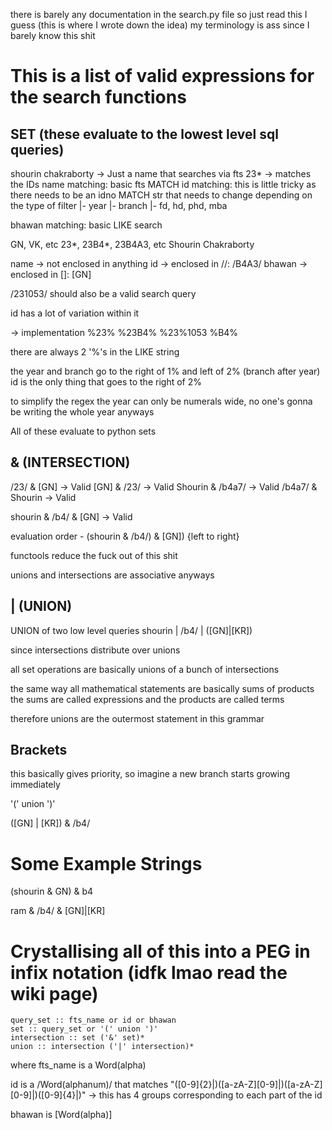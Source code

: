 there is barely any documentation in the search.py file so just read this I guess
(this is where I wrote down the idea)
my terminology is ass since I barely know this shit

# This is a list of valid expressions for the search functions

## SET (these evaluate to the lowest level sql queries)

shourin chakraborty -> Just a name that searches via fts
23* -> matches the IDs
name matching: basic fts MATCH
id matching: this is little tricky as there needs to be an idno MATCH str that needs to change depending on the type of filter
|- year
|- branch
|- fd, hd, phd, mba

bhawan matching: basic LIKE search

GN, VK, etc
23*, 23B4*, 23B4A3, etc
Shourin Chakraborty

name -> not enclosed in anything
id -> enclosed in //: /B4A3/
bhawan -> enclosed in []: [GN]

/231053/ should also be a valid search query

id has a lot of variation within it

-> implementation
%23%
%23B4%
%23%1053
%B4%

there are always 2 '%'s in the LIKE string

the year and branch go to the right of 1% and left of 2% (branch after year)
id is the only thing that goes to the right of 2%

to simplify the regex the year can only be numerals wide,
no one's gonna be writing the whole year anyways

All of these evaluate to python sets

## & (INTERSECTION)

/23/ & [GN] -> Valid
[GN] & /23/ -> Valid
Shourin & /b4a7/ -> Valid
/b4a7/ & Shourin -> Valid

shourin & /b4/ & [GN] -> Valid

evaluation order - (shourin & /b4/) & [GN])  {left to right}

functools reduce the fuck out of this shit

unions and intersections are associative anyways

## | (UNION)

UNION of two low level queries
shourin | /b4/ | ([GN]|[KR])


since intersections distribute over unions

all set operations are basically unions of a bunch of intersections

the same way all mathematical statements are basically sums of products
the sums are called expressions and the products are called terms

therefore unions are the outermost statement in this grammar


## Brackets

this basically gives priority, so imagine a new branch starts growing immediately

'(' union ')'

([GN] | [KR]) & /b4/

# Some Example Strings

(shourin & GN) & b4

ram & /b4/ & [GN]|[KR]


# Crystallising all of this into a PEG in infix notation (idfk lmao read the wiki page)

```
query_set :: fts_name or id or bhawan
set :: query_set or '(' union ')'
intersection :: set ('&' set)*
union :: intersection ('|' intersection)*
```
where fts_name is a Word(alpha)

id is a /Word(alphanum)/ that matches "([0-9]{2}|)([a-zA-Z][0-9]|)([a-zA-Z][0-9]|)([0-9]{4}|)" -> this has 4 groups corresponding to each part of the id

bhawan is [Word(alpha)]
